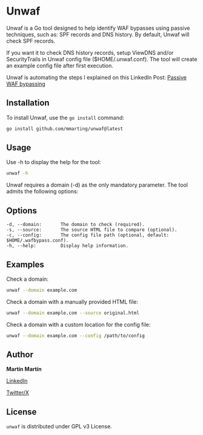 
# Unwaf

Unwaf is a Go tool designed to help identify WAF bypasses using passive techniques, such as: SPF records and DNS history. By default, Unwaf will check SPF records. 

If you want it to check DNS history records, setup ViewDNS and/or SecurityTrails in Unwaf config file ($HOME/.unwaf.conf). The tool will create an example config file after first execution.

Unwaf is automating the steps I explained on this LinkedIn Post: [Passive WAF bypassing](https://www.linkedin.com/posts/martinmarting_bugbounty-bugbountytips-pentesting-activity-7217385665729093632-oZEP)

## Installation

To install Unwaf, use the `go install` command:

```sh
go install github.com/mmarting/unwaf@latest
```

## Usage

Use -h to display the help for the tool:

```sh
unwaf -h
```

Unwaf requires a domain (-d) as the only mandatory parameter. The tool admits the following options:

## Options

    -d, --domain:       The domain to check (required).
    -s, --source:       The source HTML file to compare (optional).
    -c, --config:       The config file path (optional, default: $HOME/.wafbypass.conf).
    -h, --help:         Display help information.

## Examples

Check a domain:

```sh
unwaf --domain example.com
```

Check a domain with a manually provided HTML file:

```sh
unwaf --domain example.com --source original.html
```

Check a domain with a custom location for the config file:

```sh
unwaf --domain example.com --config /path/to/config
```

## Author

**Martín Martín**

[LinkedIn](https://www.linkedin.com/in/martinmarting/)

[Twitter/X](https://x.com/mmrecon)

## License

`unwaf` is distributed under GPL v3 License.
